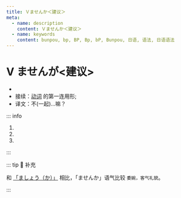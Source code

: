 ```yaml
---
title: Ｖませんか＜建议＞
meta:
  - name: description
    content: Ｖませんか＜建议＞
  - name: keywords
    content: bunpou, bp, BP, Bp, bP, Bunpou, 日语, 语法, 日语语法
---
```


# V ませんが<建议>

* <grammer-content sentence="意义：用于建议、邀请对方一起做某事，**语气非常委婉**；" />
* 接续：[动词](../../verb.md) 的第一连用形;
* 译文：不(一起)...嘛？

::: info

1. <grammer-content id='1-7-8-0' sentence="[北京/ぺきん]ダックでも[食/た]べ**ませんか**。" trans='不吃点北京烤鸭啥的吗？' />
2. <grammer-content id='1-7-8-1' sentence="[一緒/いっしょ]に[公園/こうえん]に[行/い]**きませんか**。" trans='不要一起去公园吗？' />
3. <grammer-content id='1-7-8-2' sentence="ここで[写真/しゃしん]を[撮/と]り**ませんか**。" trans='不在这儿拍张照片吗？' />

:::

::: tip :bookmark: 补充

和 [「ましょう（か）」](./1-7-1.md) 相比，「ませんか」语气比较 `委婉，客气礼貌`。

:::
